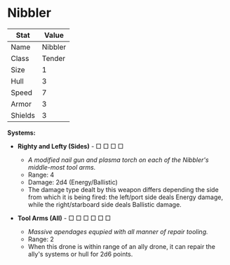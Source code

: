 # Nibbler

| Stat    | Value   |
| ------- | ------- |
| Name    | Nibbler |
| Class   | Tender  |
| Size    | 1       |
| Hull    | 3       |
| Speed   | 7       |
| Armor   | 3       |
| Shields | 3       |

**Systems:**

- **Righty and Lefty (Sides)** - □ □ □ □
  - *A modified nail gun and plasma torch on each of the Nibbler's middle-most tool arms.*
  - Range: 4
  - Damage: 2d4 (Energy/Ballistic)
  - The damage type dealt by this weapon differs depending the side from which it is being fired: the left/port side deals Energy damage, while the right/starboard side deals Ballistic damage.

- **Tool Arms (All)** - □ □ □ □ □ □
  - *Massive apendages equpied with all manner of repair tooling.*
  - Range: 2
  - When this drone is within range of an ally drone, it can repair the ally's systems or hull for 2d6 points.
